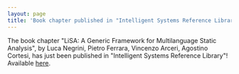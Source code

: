 ```yaml
---
layout: page
title: 'Book chapter published in "Intelligent Systems Reference Library"'
---
```


The book chapter "LiSA: A Generic Framework for Multilanguage Static Analysis", by Luca Negrini, Pietro Ferrara, Vincenzo Arceri, Agostino Cortesi, has just been published in "Intelligent Systems Reference Library"! Available [here](https://doi.org/10.1007/978-981-19-9601-6_2).
